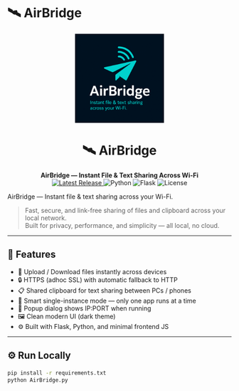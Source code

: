 # 🛰️ AirBridge
<p align="center">
  <img src="logo.png" width="200" alt="AirBridge logo" />
</p>

<h1 align="center">🛰️ AirBridge</h1>

<p align="center">
  <strong>AirBridge — Instant File & Text Sharing Across Wi-Fi</strong><br>
  <a href="https://github.com/Avi-Desk/AirBridge/releases">
    <img src="https://img.shields.io/github/v/release/Avi-Desk/AirBridge?color=brightgreen&label=latest%20release" alt="Latest Release" />
  </a>
  <img src="https://img.shields.io/badge/Python-3.11-blue?logo=python" alt="Python" />
  <img src="https://img.shields.io/badge/Flask-2.x-black?logo=flask" alt="Flask" />
  <img src="https://img.shields.io/badge/license-Apache%202.0-orange" alt="License" />
</p>

AirBridge — Instant file & text sharing across your Wi-Fi.

> Fast, secure, and link-free sharing of files and clipboard across your local network.  
> Built for privacy, performance, and simplicity — all local, no cloud.

---

## 🚀 Features
- 📁 Upload / Download files instantly across devices  
- 🔒 HTTPS (adhoc SSL) with automatic fallback to HTTP  
- 📋 Shared clipboard for text sharing between PCs / phones  
- 🧠 Smart single-instance mode — only one app runs at a time  
- 💬 Popup dialog shows IP:PORT when running  
- 🖼️ Clean modern UI (dark theme)  
- ⚙️ Built with Flask, Python, and minimal frontend JS  

---

## ⚙️ Run Locally
```bash
pip install -r requirements.txt
python AirBridge.py

